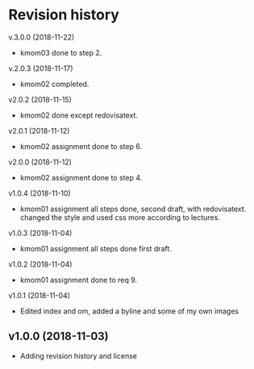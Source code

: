 Revision history
================



v.3.0.0 (2018-11-22)

* kmom03 done to step 2.


v.2.0.3 (2018-11-17)
* kmom02 completed.



v2.0.2 (2018-11-15)

* kmom02 done except redovisatext.



v2.0.1 (2018-11-12)

* kmom02 assignment done to step 6.



v2.0.0 (2018-11-12)

* kmom02 assignment done to step 4.



v1.0.4 (2018-11-10)

* kmom01 assignment all steps done, second draft, with redovisatext.
 changed the style and used css more according to lectures.



v1.0.3 (2018-11-04)

* kmom01 assignment all steps done first draft.




v1.0.2 (2018-11-04)

* kmom01 assignment done to req 9.




v1.0.1 (2018-11-04)

* Edited index and om, added a byline and some of my own images




v1.0.0 (2018-11-03)
-------------------

* Adding revision history and license
